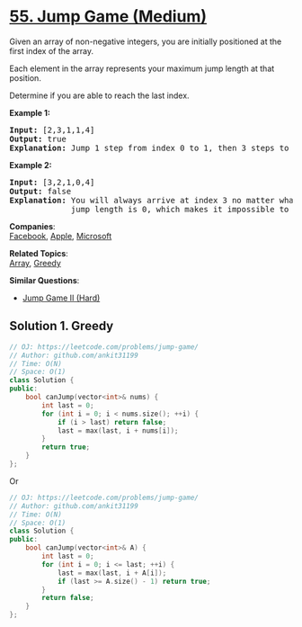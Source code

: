 # [55. Jump Game (Medium)](https://leetcode.com/problems/jump-game/)

<p>Given an array of non-negative integers, you are initially positioned at the first index of the array.</p>

<p>Each element in the array represents your maximum jump length at that position.</p>

<p>Determine if you are able to reach the last index.</p>

<p><strong>Example 1:</strong></p>

<pre><strong>Input:</strong> [2,3,1,1,4]
<strong>Output:</strong> true
<strong>Explanation:</strong> Jump 1 step from index 0 to 1, then 3 steps to the last index.
</pre>

<p><strong>Example 2:</strong></p>

<pre><strong>Input:</strong> [3,2,1,0,4]
<strong>Output:</strong> false
<strong>Explanation:</strong> You will always arrive at index 3 no matter what. Its maximum
&nbsp;            jump length is 0, which makes it impossible to reach the last index.
</pre>


**Companies**:  
[Facebook](https://leetcode.com/company/facebook), [Apple](https://leetcode.com/company/apple), [Microsoft](https://leetcode.com/company/microsoft)

**Related Topics**:  
[Array](https://leetcode.com/tag/array/), [Greedy](https://leetcode.com/tag/greedy/)

**Similar Questions**:
* [Jump Game II (Hard)](https://leetcode.com/problems/jump-game-ii/)

## Solution 1. Greedy

```cpp
// OJ: https://leetcode.com/problems/jump-game/
// Author: github.com/ankit31199
// Time: O(N)
// Space: O(1)
class Solution {
public:
    bool canJump(vector<int>& nums) {
        int last = 0;
        for (int i = 0; i < nums.size(); ++i) {
            if (i > last) return false;
            last = max(last, i + nums[i]);
        }
        return true;
    }
};
```

Or

```cpp
// OJ: https://leetcode.com/problems/jump-game/
// Author: github.com/ankit31199
// Time: O(N)
// Space: O(1)
class Solution {
public:
    bool canJump(vector<int>& A) {
        int last = 0;
        for (int i = 0; i <= last; ++i) {
            last = max(last, i + A[i]);
            if (last >= A.size() - 1) return true;
        }
        return false;
    }
};
```
